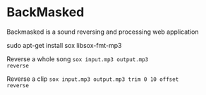 BackMasked
==========

Backmasked is a sound reversing and processing web application

sudo apt-get install sox libsox-fmt-mp3

Reverse a whole song
<code>sox input.mp3 output.mp3 reverse</code>

Reverse a clip
<code>sox input.mp3 output.mp3 trim 0 10 offset reverse</code>
